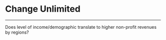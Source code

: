 # Change Unlimited
-----------

Does level of income/demographic translate to higher non-profit revenues by regions?
